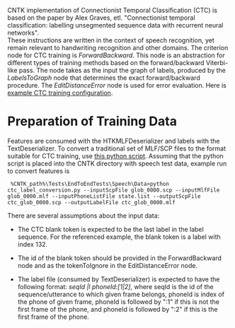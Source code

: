 CNTK implementation of Connectionist Temporal Classification (CTC) is based on the paper by Alex Graves, etl. "Connectionist temporal classification: labelling unsegmented sequence data with recurrent neural networks".  
These instructions are written in the context of speech recognition, yet remain relevant to handwriting recognition and other domains.
The criterion node for CTC training is *ForwardBackward*. This node is an abstraction for different types of training methods based on the forward/backward Viterbi-like pass. The node takes as the input the graph of labels, produced by the *LabelsToGraph* node that determines the exact forward/backward procedure. The *EditDistanceError* node is used for error evaluation. Here is [example CTC training configuration](https://github.com/Microsoft/CNTK/blob/master/Tests/EndToEndTests/Speech/LSTM_CTC/lstm.bs).

# Preparation of Training Data

Features are consumed with the HTKMLFDeserializer and labels with the TextDeserializer. To convert a traditional set of MLF/SCP files to the format suitable for CTC training, use [this python script](https://github.com/vmazalov/CNTKConfigs/blob/master/ctc_label_conversion.py). Assuming that the python script is placed into the CNTK directory with speech test data, example run to convert features is
<pre><code> %CNTK_path%\Tests\EndToEndTests\Speech\Data>python ctc_label_conversion.py --inputScpFile glob_0000.scp --inputMlfFile glob_0000.mlf --inputPhoneListFile state.list --outputScpFile ctc_glob_0000.scp --outputLabelFile ctc_glob_0000.mlf </code></pre>

There are several assumptions about the input data:

* The CTC blank token is expected to be the last label in the label sequence. For the referenced example, the blank token is a label with index 132.

*  The id of the blank token should be provided in the ForwardBackward node and as the tokenToIgnore in the EditDistanceError node.

* The label file (consumed by TextDeserializer) is expected to have the following format: 
  *seqId |l phoneId:[1|2]*,
where seqId is the id of the sequence/utterance to which given frame belongs, phoneId is index of the phone of given frame, phoneId is followed by ":1" if this is not the first frame of the phone, and phoneId is followed by ":2" if this is the first frame of the phone.
